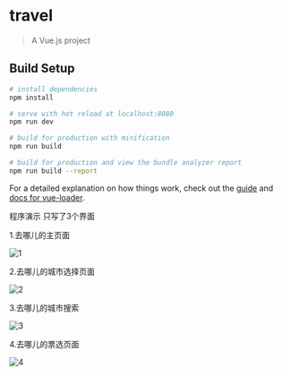 # travel

> A Vue.js project

## Build Setup

``` bash
# install dependencies
npm install

# serve with hot reload at localhost:8080
npm run dev

# build for production with minification
npm run build

# build for production and view the bundle analyzer report
npm run build --report
```

For a detailed explanation on how things work, check out the [guide](http://vuejs-templates.github.io/webpack/) and [docs for vue-loader](http://vuejs.github.io/vue-loader).


程序演示
只写了3个界面

1.去哪儿的主页面

![1](https://github.com/ChunchunIsMe/Travel/blob/master/showimg/1.PNG)

2.去哪儿的城市选择页面

![2](https://github.com/ChunchunIsMe/Travel/blob/master/showimg/2.PNG)

3.去哪儿的城市搜索

![3](https://github.com/ChunchunIsMe/Travel/blob/master/showimg/3.PNG)

4.去哪儿的票选页面

![4](https://github.com/ChunchunIsMe/Travel/blob/master/showimg/4.PNG)
